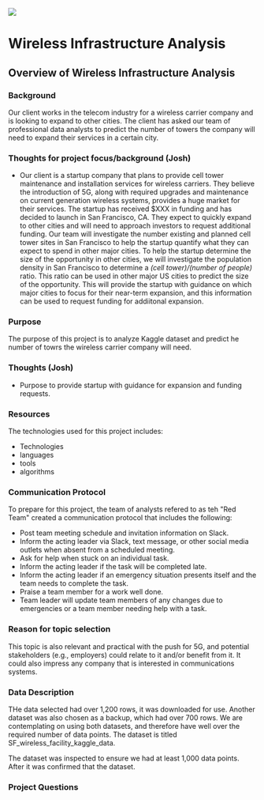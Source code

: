 ![](RackMultipart20210625-4-1utfyc8_html_4ab7d68794401d90.png)

# Wireless Infrastructure Analysis
## Overview of Wireless Infrastructure Analysis
### Background

Our client works in the telecom industry for a wireless carrier company and is looking to expand to other cities. The client has asked our team of professional data analysts to predict the number of towers the company will need to expand their services in a certain city.

### Thoughts for project focus/background (Josh)

- Our client is a startup company that plans to provide cell tower maintenance and installation services for wireless carriers. They believe the introduction of 5G, along with required upgrades and maintenance on current generation wireless systems, provides a huge market for their services. The startup has received $XXX in funding and has decided to launch in San Francisco, CA. They expect to quickly expand to other cities and will need to approach investors to request additional funding. Our team will investigate the number existing and planned cell tower sites in San Francisco to help the startup quantify what they can expect to spend in other major cities. To help the startup determine the size of the opportunity in other cities, we will investigate the population density in San Francisco to determine a *(cell tower)/(number of people)* ratio. This ratio can be used in other major US cities to predict the size of the opportunity. This will provide the startup with guidance on which major cities to focus for their near-term expansion, and this information can be used to request funding for addiitonal expansion.

### Purpose

The purpose of this project is to analyze Kaggle dataset and predict he number of towrs the wireless carrier company will need.

### Thoughts (Josh)

- Purpose to provide startup with guidance for expansion and funding requests.

### Resources

The technologies used for this project includes:
- Technologies
- languages 
- tools 
- algorithms

### Communication Protocol

To prepare for this project, the team of analysts refered to as teh "Red Team" created a communication protocol that includes the following:

- Post team meeting schedule and invitation information on Slack. 
- Inform the acting leader via Slack, text message, or other social media outlets when absent from a scheduled meeting.
- Ask for help when stuck on an individual task.
- Inform the acting leader if the task will be completed late.
- Inform the acting leader if an emergency situation presents itself and the team needs to complete the task.
- Praise a team member for a work well done.
- Team leader will update team members of any changes due to emergencies or a team member needing help with a task.

### Reason for topic selection

This topic is also relevant and practical with the push for 5G, and potential stakeholders (e.g., employers) could relate to it and/or benefit from it. It could also impress any company that is interested in communications systems.

### Data Description

THe data selected had over 1,200 rows, it was downloaded for use. Another dataset was also chosen as a backup, which had over 700 rows. We are contemplating on using both datasets, and therefore have well over the required number of data points. The dataset is titled SF\_wireless\_facility\_kaggle\_data. 

The dataset was inspected to ensure we had at least 1,000 data points. After it was confirmed that the dataset.

### Project Questions 